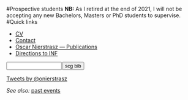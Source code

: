 #Prospective students
**NB:** As I retired at the end of 2021, I will not be accepting any new Bachelors, Masters or PhD students to supervise.
#Quick links

- [CV](%assets_url%/download/oncv/oncv.pdf)
- [Contact]()
- [Oscar Nierstrasz &mdash; Publications](%assets_url%/scgbib/?query=Nierstrasz&filter=Year) 
- [Directions to INF](%base_url%/contact/maps)

<form method="GET" action="%assets_url%/scgbib"><input type="text" name="query" size="15" maxlength="800"/><input type="submit" value="scg bib"/></form>


<a class="twitter-timeline"  href="https://twitter.com/onierstrasz" data-widget-id="283887192156278784">Tweets by @onierstrasz</a>
<script>!function(d,s,id){var js,fjs=d.getElementsByTagName(s)[0];if(!d.getElementById(id)){js=d.createElement(s);js.id=id;js.src="//platform.twitter.com/widgets.js";fjs.parentNode.insertBefore(js,fjs);}}(document,"script","twitter-wjs");</script>


*See also:* [past events](%base_url%/staff/oscar/past)
